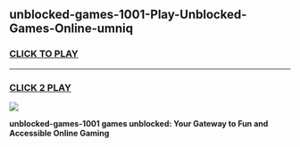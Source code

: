 
## unblocked-games-1001-Play-Unblocked-Games-Online-umniq
<h3>
<a href="https://premium76.site?title=unblocked-games-1001&ref=25A">CLICK TO PLAY</a></h3>
<hr>

<h3>
<a href="https://premium76.site?title=unblocked-games-1001&ref=25A">CLICK 2 PLAY</a>
  
</h3>

<a href="https://premium76.site?title=unblocked-games-1001&ref=25A"><img src="https://clearcache.store/games.png"></a>


**unblocked-games-1001 games unblocked: Your Gateway to Fun and Accessible Online Gaming**
